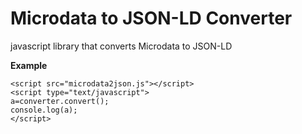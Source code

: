 # Microdata to JSON-LD Converter
javascript library that converts Microdata to JSON-LD

**Example**
~~~~
<script src="microdata2json.js"></script>
<script type="text/javascript">
a=converter.convert();
console.log(a);
</script>
~~~~


